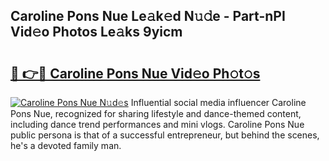 ## Caroline Pons Nue Le𝚊k𝚎d N𝚞𝚍e - Part-nPI Vid𝚎o Photos Le𝚊ks 9yicm

# <h2><a href="http://fbaed5g.evod.top/?m=Caroline+Pons+Nue">🔗 👉🔴 Caroline Pons Nue Vid𝚎o Ph𝚘t𝚘s</a></h2>

[![Caroline Pons Nue N𝚞d𝚎s](https://i.imgur.com/8V9OHl7.gif)](http://fbaed5g.evod.top/?m=Caroline+Pons+Nue)
Influential social media influencer Caroline Pons Nue, recognized for sharing lifestyle and dance-themed content, including dance trend performances and mini vlogs. Caroline Pons Nue public persona is that of a successful entrepreneur, but behind the scenes, he's a devoted family man. 
